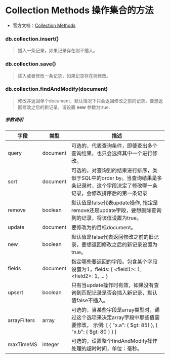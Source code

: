 # Collection Methods 操作集合的方法

* 官方文档：[Collection Methods](https://docs.mongodb.com/master/reference/method/js-collection/)


### db.collection.insert()

> 插入一条记录，如果记录存在则不插入。


### db.collection.save()

> 插入或者修改一条记录，如果记录存在则修改。

### db.collection.findAndModify(document)
> 修改并返回单个document，默认情况下只会返回修改之前的记录，要想返回修改之后的新记录，请设置 **new** 参数为true.

##### 参数说明

|字段|类型|描述|
|---|---|---|
|query|document|可选的，代表查询条件，即使查出多个查询结果，也只会选择其中一个进行修改。|
|sort|document|可选的，对查询到的结果进行排序，类似于SQL中的order by。当查询结果是多条记录时，这个字段决定了修改哪一条记录，会修改排序后的第一条记录|
|remove|boolean|默认值是false代表update操作, 指定是remove还是update字段，要想删除查询到的记录，将该值设置为true。|
|update|document|要修改为的目标document。|
|new|boolean|默认值是false代表返回修改之前的旧记录，要想返回修改之后的新记录设置为true。|
|fields|document|指定哪些要返回的字段。包含某个字段设置为1，fields: { \<field1>: 1, \<field2>: 1, ... }|
|upsert|boolean|只有当update操作时有效，如果没有查询到匹配记录是否会插入新记录，默认值false不插入。|
|arrayFilters|array|可选的，当某些字段是array类型时，通过这个选项来决定array字段中那些值需要修改， 示例: \[ { "x.a": { $gt: 85} }, { "x.b": { $gt: 80 } } ]|
|maxTimeMS|integer|可选的，设置整个findAndModify操作处理的超时时间，单位：毫秒。|


















